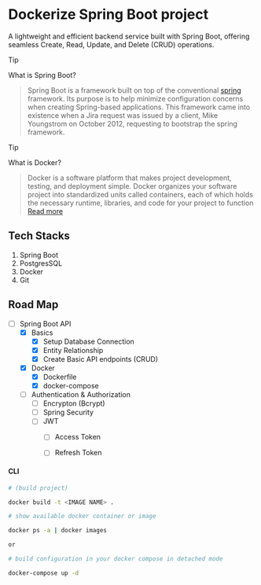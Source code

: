 # Dockerize Spring Boot project

A lightweight and efficient backend service built with Spring Boot, offering seamless Create, Read, Update, and Delete (CRUD) operations.

> [!TIP]
> What is Spring Boot?

> Spring Boot is a framework built on top of the conventional [spring](https://spring.io/projects/spring-framework) framework. Its purpose is to help minimize configuration concerns when creating Spring-based applications. This framework came into existence when a Jira request was issued by a client, Mike Youngstrom on October 2012, requesting to bootstrap the spring framework.


> [!TIP] 
> What is Docker?

> Docker is a software platform that makes project development, testing, and deployment simple. Docker organizes your software project into standardized units called containers, each of which holds the necessary runtime, libraries, and code for your project to function [Read more](https://www.docker.com/)



## Tech Stacks
1. Spring Boot
2. PostgresSQL
3. Docker
4. Git


## Road Map
- [ ] Spring Boot API
    - [x] Basics
        - [x] Setup Database Connection
        - [x] Entity Relationship
        - [x] Create Basic API endpoints (CRUD)
    - [x] Docker
        - [x] Dockerfile
        - [x] docker-compose
    - [ ] Authentication & Authorization
        - [ ] Encrypton (Bcrypt)
        - [ ] Spring Security
        - [ ] JWT
            - [ ] Access Token
            - [ ] Refresh Token



#### CLI
```sh
# (build project)

docker build -t <IMAGE NAME> .

# show available docker container or image

docker ps -a | docker images

or

# build configuration in your docker compose in detached mode

docker-compose up -d
```